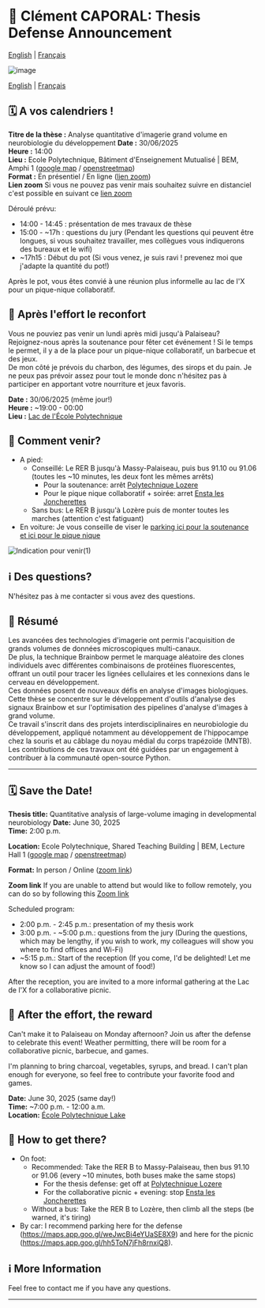 # 📢 Clément CAPORAL: Thesis Defense Announcement

[English](#english) | [Français](#francais)

![image](https://github.com/user-attachments/assets/4a485068-189a-4ae5-9359-63373a40f84b)

[English](#english) | [Français](#francais)

## <a name="francais"></a> 🗓 A vos calendriers !

**Titre de la thèse :** Analyse quantitative d'imagerie grand volume en neurobiologie du développement
**Date :** 30/06/2025  
**Heure :** 14:00  
**Lieu :** Ecole Polytechnique, Bâtiment d'Enseignement Mutualisé | BEM, Amphi 1 ([google map](https://www.google.com/maps/place/Building+Teaching+Mutualis%C3%A9/@48.7118606,2.2069817,17.58z/data=!4m6!3m5!1s0x47e678919b45773d:0xeba4802aa6aed3be!8m2!3d48.7123913!4d2.2073936!16s%2Fg%2F11b6wqdsh3?hl=en-FR&entry=ttu&g_ep=EgoyMDI1MDQyMi4wIKXMDSoJLDEwMjExNDU1SAFQAw%3D%3D) / [openstreetmap](https://www.openstreetmap.org/way/952696844))    
**Format :** En présentiel / En ligne ([lien zoom](https://ecolepolytechnique.zoom.us/j/92755703948?pwd=srvlwVWuxYrbmRKP89UaxYQ4rtqdan.1))  
**Lien zoom** Si vous ne pouvez pas venir mais souhaitez suivre en distanciel c'est possible en suivant ce [lien zoom](https://ecolepolytechnique.zoom.us/j/92755703948?pwd=srvlwVWuxYrbmRKP89UaxYQ4rtqdan.1)  

Déroulé prévu:
- 14:00 - 14:45 : présentation de mes travaux de thèse
- 15:00 - ~17h : questions du jury (Pendant les questions qui peuvent être longues, si vous souhaitez travailler, mes collègues vous indiquerons des bureaux et le wifi)
- ~17h15 : Début du pot (Si vous venez, je suis ravi ! prevenez moi que j'adapte la quantité du pot!)

Après le pot, vous êtes convié à une réunion plus informelle au lac de l'X pour un pique-nique collaboratif.

## 🎉 Après l'effort le reconfort
Vous ne pouviez pas venir un lundi après midi jusqu'à Palaiseau?
Rejoignez-nous après la soutenance pour fêter cet événement ! Si le temps le permet, il y a de la place pour un pique-nique collaboratif, un barbecue et des jeux.  
De mon côté je prévois du charbon, des légumes, des sirops et du pain. Je ne peux pas prévoir assez pour tout le monde donc n'hésitez pas à participer en apportant votre nourriture et jeux favoris.

**Date :** 30/06/2025 (même jour!)  
**Heure :** ~19:00 - 00:00    
**Lieu :** [Lac de l'École Polytechnique](https://maps.app.goo.gl/KJbWZdDBrziY5m2Z6)    


## 🚌 Comment venir?

- A pied:
  - Conseillé: Le RER B jusqu'à Massy-Palaiseau, puis bus 91.10 ou 91.06 (toutes les ~10 minutes, les deux font les mêmes arrêts)
    - Pour la soutenance: arrêt [Polytechnique Lozere](https://maps.app.goo.gl/qLmxTbfSwM2Qpk7T7)
    - Pour le pique nique collaboratif + soirée: arret [Ensta les Joncherettes](https://maps.app.goo.gl/4auy89iMHMjQz1849) 
  - Sans bus: Le RER B jusqu'à Lozère puis de monter toutes les marches (attention c'est fatiguant)
- En voiture: Je vous conseille de viser le [parking ici pour la soutenance](https://maps.app.goo.gl/weJwcBi4eYUaSE8X9) [et ici pour le pique nique](https://maps.app.goo.gl/hh5ToN7jFh8rnxiQ8)

![Indication pour venir(1)](https://github.com/user-attachments/assets/2b8a4c7d-763e-4da4-86b7-aad36bf37b7f)


## ℹ️ Des questions?

N'hésitez pas à me contacter si vous avez des questions.

## 📌 Résumé
Les avancées des technologies d'imagerie ont permis l'acquisition de grands volumes de données microscopiques multi-canaux.  
De plus, la technique Brainbow permet le marquage aléatoire des clones individuels avec différentes combinaisons de protéines fluorescentes, offrant un outil pour tracer les lignées cellulaires et les connexions dans le cerveau en développement.  
Ces données posent de nouveaux défis en analyse d'images biologiques.  
Cette thèse se concentre sur le développement d'outils d'analyse des signaux Brainbow et sur l'optimisation des pipelines d'analyse d'images à grand volume.  
Ce travail s'inscrit dans des projets interdisciplinaires en neurobiologie du développement, appliqué notamment au développement de l'hippocampe chez la souris et au câblage du noyau médial du corps trapézoïde (MNTB).  
Les contributions de ces travaux ont été guidées par un engagement à contribuer à la communauté open-source Python.  

---

## <a name="english"></a> 🗓 Save the Date!

**Thesis title:** Quantitative analysis of large-volume imaging in developmental neurobiology
**Date:** June 30, 2025  
**Time:** 2:00 p.m.  
  
**Location:** Ecole Polytechnique, Shared Teaching Building | BEM, Lecture Hall 1 ([google map](https://www.google.com/maps/place/Building+Teaching+Mutualis%C3%A9/@48.7118606,2.2069817,17.58z/data=!4m6!3m5!1s0x47e678919b45773d:0xeba4802aa6aed3be!8m2!3d48.7123913!4d2.2073936!16s%2Fg%2F11b6wqdsh3?hl=en-FR&entry=ttu&g_ep=EgoyMDI1MDQyMi4wIKXMDSoJLDEwMjExNDU1SAFQAw%3D%3D) / [openstreetmap](https://www.openstreetmap.org/way/952696844))
    
**Format:** In person / Online ([zoom link](https://ecolepolytechnique.zoom.us/j/92755703948?pwd=srvlwVWuxYrbmRKP89UaxYQ4rtqdan.1))
  
**Zoom link** If you are unable to attend but would like to follow remotely, you can do so by following this [Zoom link](https://ecolepolytechnique.zoom.us/j/92755703948?pwd=srvlwVWuxYrbmRKP89UaxYQ4rtqdan.1)

Scheduled program:
- 2:00 p.m. - 2:45 p.m.: presentation of my thesis work
- 3:00 p.m. - ~5:00 p.m.: questions from the jury (During the questions, which may be lengthy, if you wish to work, my colleagues will show you where to find offices and Wi-Fi)
- ~5:15 p.m.: Start of the reception (If you come, I'd be delighted! Let me know so I can adjust the amount of food!)

After the reception, you are invited to a more informal gathering at the Lac de l'X for a collaborative picnic.

## 🎉 After the effort, the reward
Can't make it to Palaiseau on Monday afternoon?
Join us after the defense to celebrate this event! Weather permitting, there will be room for a collaborative picnic, barbecue, and games.
  
I'm planning to bring charcoal, vegetables, syrups, and bread. I can't plan enough for everyone, so feel free to contribute your favorite food and games.

**Date:** June 30, 2025 (same day!)  
**Time:** ~7:00 p.m. - 12:00 a.m.  
**Location:** [École Polytechnique Lake](https://maps.app.goo.gl/KJbWZdDBrziY5m2Z6)


## 🚌 How to get there?

- On foot:
  - Recommended: Take the RER B to Massy-Palaiseau, then bus 91.10 or 91.06 (every ~10 minutes, both buses make the same stops)
     - For the thesis defense: get off at [Polytechnique Lozere](https://maps.app.goo.gl/qLmxTbfSwM2Qpk7T7)
     - For the collaborative picnic + evening: stop [Ensta les Joncherettes](https://maps.app.goo.gl/4auy89iMHMjQz1849) 
  - Without a bus: Take the RER B to Lozère, then climb all the steps (be warned, it's tiring)
- By car: I recommend parking here for the defense (https://maps.app.goo.gl/weJwcBi4eYUaSE8X9) and here for the picnic (https://maps.app.goo.gl/hh5ToN7jFh8rnxiQ8).

## ℹ️ More Information

Feel free to contact me if you have any questions.  

---
